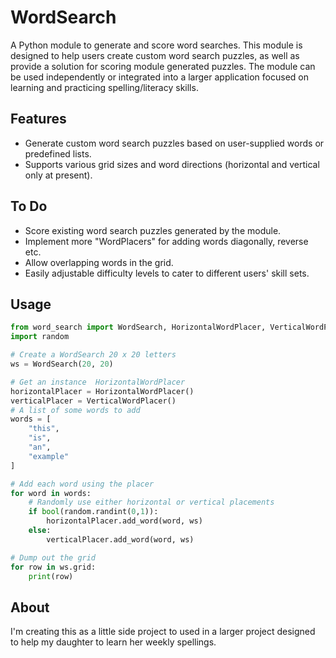 # WordSearch

A Python module to generate and score word searches. This module is designed to help users create custom word search puzzles, as well as provide a solution for scoring module generated puzzles. The module can be used independently or integrated into a larger application focused on learning and practicing spelling/literacy skills.

## Features

* Generate custom word search puzzles based on user-supplied words or predefined lists.
* Supports various grid sizes and word directions (horizontal and vertical only at present).

## To Do
* Score existing word search puzzles generated by the module.
* Implement more "WordPlacers" for adding words diagonally, reverse etc.
* Allow overlapping words in the grid.
* Easily adjustable difficulty levels to cater to different users' skill sets.

## Usage

```python
from word_search import WordSearch, HorizontalWordPlacer, VerticalWordPlacer
import random

# Create a WordSearch 20 x 20 letters
ws = WordSearch(20, 20)

# Get an instance  HorizontalWordPlacer
horizontalPlacer = HorizontalWordPlacer()
verticalPlacer = VerticalWordPlacer()
# A list of some words to add
words = [
    "this",
    "is",
    "an",
    "example"
]

# Add each word using the placer
for word in words:
    # Randomly use either horizontal or vertical placements
    if bool(random.randint(0,1)):
        horizontalPlacer.add_word(word, ws)
    else:
        verticalPlacer.add_word(word, ws)

# Dump out the grid
for row in ws.grid:
    print(row)

```

## About

I'm creating this as a little side project to used in a larger project designed to help my daughter to learn her weekly spellings.